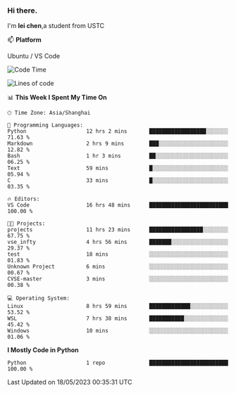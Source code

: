 ### Hi there.
I'm **lei chen**,a student from USTC

📫 **Platform**

Ubuntu / VS Code

<!--START_SECTION:waka-->
![Code Time](http://img.shields.io/badge/Code%20Time-67%20hrs%2037%20mins-blue)

![Lines of code](https://img.shields.io/badge/From%20Hello%20World%20I%27ve%20Written-0%20lines%20of%20code-blue)

📊 **This Week I Spent My Time On** 

```text
🕑︎ Time Zone: Asia/Shanghai

💬 Programming Languages: 
Python                   12 hrs 2 mins       ██████████████████░░░░░░░   71.63 % 
Markdown                 2 hrs 9 mins        ███░░░░░░░░░░░░░░░░░░░░░░   12.82 % 
Bash                     1 hr 3 mins         ██░░░░░░░░░░░░░░░░░░░░░░░   06.25 % 
Text                     59 mins             █░░░░░░░░░░░░░░░░░░░░░░░░   05.94 % 
C                        33 mins             █░░░░░░░░░░░░░░░░░░░░░░░░   03.35 % 

🔥 Editors: 
VS Code                  16 hrs 48 mins      █████████████████████████   100.00 % 

🐱‍💻 Projects: 
projects                 11 hrs 23 mins      █████████████████░░░░░░░░   67.75 % 
vse_infty                4 hrs 56 mins       ███████░░░░░░░░░░░░░░░░░░   29.37 % 
test                     18 mins             ░░░░░░░░░░░░░░░░░░░░░░░░░   01.83 % 
Unknown Project          6 mins              ░░░░░░░░░░░░░░░░░░░░░░░░░   00.67 % 
CVSE-master              3 mins              ░░░░░░░░░░░░░░░░░░░░░░░░░   00.38 % 

💻 Operating System: 
Linux                    8 hrs 59 mins       █████████████░░░░░░░░░░░░   53.52 % 
WSL                      7 hrs 38 mins       ███████████░░░░░░░░░░░░░░   45.42 % 
Windows                  10 mins             ░░░░░░░░░░░░░░░░░░░░░░░░░   01.06 % 
```

**I Mostly Code in Python** 

```text
Python                   1 repo              █████████████████████████   100.00 % 
```




 Last Updated on 18/05/2023 00:35:31 UTC
<!--END_SECTION:waka-->

